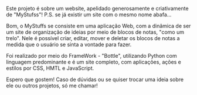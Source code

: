 Este projeto é sobre um website, apelidado generosamente e criativamente de "MyStufss"!
P.S. se já existir um site com o mesmo nome abafa...

Bom, o MyStuffs se consiste em uma aplicação Web, com a dinâmica de ser um site de organização de ideias por meio de blocos de notas, "como um trelo". 
Nele é possível criar, editar, mover e deletar os blocos de notas a medida que o usuário se sinta a vontade para fazer.

Foi realizado por meio do FrameWork - "Bottle", utilizando Python com linguagem predominante e é um site completo, com aplicações, ações e estilos por CSS, HMTL e JavaScript.

Espero que gostem! Caso de dúvidas ou se quiser trocar uma ideia sobre ele ou outros projetos, só me chamar!

